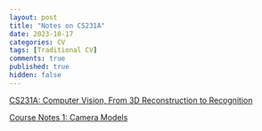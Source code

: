 ```yaml
---
layout: post
title: "Notes on CS231A"
date: 2023-10-17
categories: CV
tags: [Traditional CV]
comments: true
published: true
hidden: false
---
```


[CS231A: Computer Vision, From 3D Reconstruction to Recognition](https://web.stanford.edu/class/cs231a/index.html)

[Course Notes 1: Camera Models](notes-on-cs231a-course-notes-1-camera-models)
